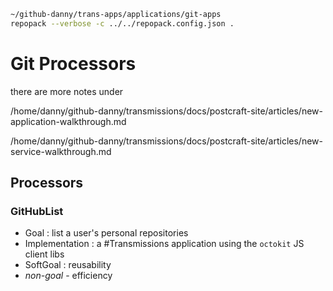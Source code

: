 ```sh
~/github-danny/trans-apps/applications/git-apps
repopack --verbose -c ../../repopack.config.json .
```

# Git Processors

there are more notes under

/home/danny/github-danny/transmissions/docs/postcraft-site/articles/new-application-walkthrough.md

/home/danny/github-danny/transmissions/docs/postcraft-site/articles/new-service-walkthrough.md

## Processors

### GitHubList

- Goal : list a user's personal repositories
- Implementation : a #Transmissions application using the `octokit` JS client libs
- SoftGoal : reusability
- _non-goal_ - efficiency
